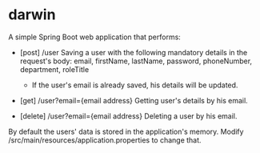 # darwin
A simple Spring Boot web application that performs:

* [post] /user
Saving a user with the following mandatory details in the request's body:
email, firstName, lastName, password, phoneNumber, department, roleTitle
  * If the user's email is already saved, his details will be updated.

* [get]  /user?email={email address}
Getting user's details by his email.

* [delete]  /user?email={email address}
Deleting a user by his email.

By default the users' data is stored in the application's memory. Modify /src/main/resources/application.properties to change that.
